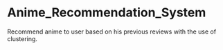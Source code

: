 # Anime_Recommendation_System
Recommend anime to user based on his previous reviews with the use of clustering.
